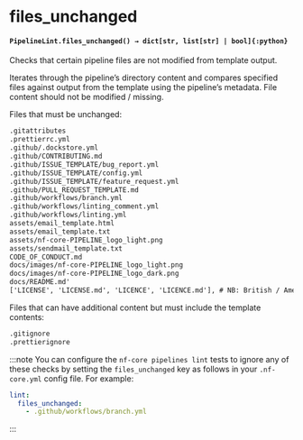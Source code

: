 # files_unchanged

#### `PipelineLint.files_unchanged() → dict[str, list[str] | bool]{:python}`

Checks that certain pipeline files are not modified from template output.

Iterates through the pipeline’s directory content and compares specified files
against output from the template using the pipeline’s metadata. File content
should not be modified / missing.

Files that must be unchanged:

```default
.gitattributes
.prettierrc.yml
.github/.dockstore.yml
.github/CONTRIBUTING.md
.github/ISSUE_TEMPLATE/bug_report.yml
.github/ISSUE_TEMPLATE/config.yml
.github/ISSUE_TEMPLATE/feature_request.yml
.github/PULL_REQUEST_TEMPLATE.md
.github/workflows/branch.yml
.github/workflows/linting_comment.yml
.github/workflows/linting.yml
assets/email_template.html
assets/email_template.txt
assets/nf-core-PIPELINE_logo_light.png
assets/sendmail_template.txt
CODE_OF_CONDUCT.md
docs/images/nf-core-PIPELINE_logo_light.png
docs/images/nf-core-PIPELINE_logo_dark.png
docs/README.md'
['LICENSE', 'LICENSE.md', 'LICENCE', 'LICENCE.md'], # NB: British / American spelling
```

Files that can have additional content but must include the template contents:

```default
.gitignore
.prettierignore
```

:::note
You can configure the `nf-core pipelines lint` tests to ignore any of these checks by setting
the `files_unchanged` key as follows in your `.nf-core.yml` config file. For example:

```yaml
lint:
  files_unchanged:
    - .github/workflows/branch.yml
```

:::
